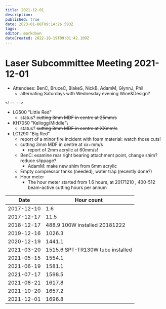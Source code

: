 ```yaml
---
title: 2021-12-01
description: 
published: true
date: 2023-01-08T09:14:26.593Z
tags: 
editor: markdown
dateCreated: 2022-10-19T09:01:42.109Z
---
```


# Laser Subcommittee Meeting 2021-12-01

-   Attendees: BenC, BruceC, BlakeS, NickB, AdamM, GlynnJ, Phil
    -   alternating Saturdays with Wednesday evening Wine&Design?

```{=html}
<!-- -->
```
-   LG500 "Little Red"
    -   status? <s>cutting 3mm MDF in centre at 25mm/s</s>
-   KH7050 "Kellogg/Middle"\\
    -   status? <s>cutting 3mm MDF in centre at XXmm/s</s>
-   LC1290 "Big Red"
    -   report of a minor fire incident with foam material: watch those cuts!
    -   cutting 3mm MDF in centre at xx+mm/s
        -   report of 2mm acrylic at 60mm/s!
    -   BenC: examine rear right bearing attachment point, change shim? reduce slippage?
        -   AdamM: make new shim from 6mm acrylic
    -   Empty compressor tanks (needed), water trap (recently done?)
    -   Hour meter
        -   The hour meter started from 1.6 hours, at 20171210 , 400-512 beam-active cutting hours per annum

| Date       | Hour count                       |
|------------|----------------------------------|
| 2017-12-10 | 1.6                              |
| 2017-12-17 | 11.5                             |
| 2018-12-17 | 488.9 100W installed 20181222    |
| 2019-12-16 | 1026.3                           |
| 2020-12-19 | 1441.1                           |
| 2021-03-20 | 1515.6 SPT-TR130W tube installed |
| 2021-05-15 | 1554.1                           |
| 2021-06-19 | 1581.1                           |
| 2021-07-17 | 1598.5                           |
| 2021-08-21 | 1617.8                           |
| 2021-10-20 | 1657.2                           |
| 2021-12-01 | 1696.8                           |
